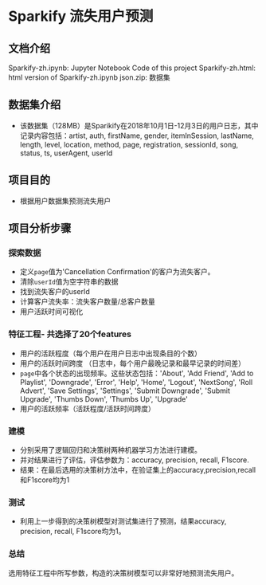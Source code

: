 # Sparkify 流失用户预测

## 文档介绍
Sparkify-zh.ipynb: Jupyter Notebook Code of this project
Sparkify-zh.html: html version of Sparkify-zh.ipynb
json.zip: 数据集

## 数据集介绍

* 该数据集（128MB）是Sparikify在2018年10月1日-12月3日的用户日志，其中记录内容包括：artist, auth, firstName, gender, itemInSession, lastName, length, level, location, method, page, registration, sessionId, song, status, ts, userAgent, userId

## 项目目的
* 根据用户数据集预测流失用户

## 项目分析步骤
### 探索数据
* 定义`page`值为'Cancellation Confirmation'的客户为流失客户。
* 清除`userId`值为空字符串的数据
* 找到流失客户的userId
* 计算客户流失率：流失客户数量/总客户数量
* 用户活跃时间可视化

### 特征工程- 共选择了20个features
* 用户的活跃程度（每个用户在用户日志中出现条目的个数）
* 用户的活跃时间跨度 （日志中，每个用户最晚记录和最早记录的时间差）
* `page`中各个状态的出现频率。这些状态包括：'About', 'Add Friend', 'Add to Playlist', 'Downgrade', 'Error', 'Help', 'Home', 'Logout', 'NextSong', 'Roll Advert', 'Save Settings', 'Settings', 'Submit Downgrade', 'Submit Upgrade', 'Thumbs Down', 'Thumbs Up', 'Upgrade'
* 用户的活跃频率（活跃程度/活跃时间跨度）

### 建模
* 分别采用了逻辑回归和决策树两种机器学习方法进行建模。
* 并对结果进行了评估，评估参数为：accuracy, precision, recall, F1score.
* 结果：在最后选用的决策树方法中，在验证集上的accuracy,precision,recall和F1score均为1

### 测试
* 利用上一步得到的决策树模型对测试集进行了预测，结果accuracy, precision, recall, F1score均为1。

### 总结
选用特征工程中所写参数，构造的决策树模型可以非常好地预测流失用户。
